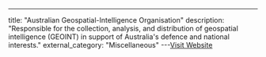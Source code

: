 ---
title: "Australian Geospatial-Intelligence Organisation"
description: "Responsible for the collection, analysis, and distribution of geospatial intelligence (GEOINT) in support of Australia's defence and national interests."
external_category: "Miscellaneous"
---[Visit Website](http://www.defence.gov.au/ago/)

